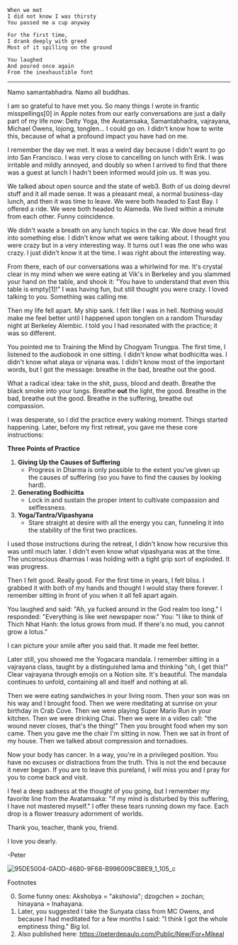 ```poetry
When we met 
I did not know I was thirsty
You passed me a cup anyway

For the first time, 
I drank deeply with greed
Most of it spilling on the ground

You laughed
And poured once again
From the inexhaustible font
```
___ 

Namo samantabhadra. Namo all buddhas. 

I am so grateful to have met you. So many things I wrote in frantic misspellings[0] in Apple notes from our early conversations are just a daily part of my life now: Deity Yoga, the Avatamsaka, Samantabhadra, vajrayana, Michael Owens, lojong, tonglen... I could go on. I didn't know how to write this, because of what a profound impact you have had on me.

I remember the day we met. It was a weird day because I didn't want to go into San Francisco. I was very close to cancelling on lunch with Erik. I was irritable and mildly annoyed, and doubly so when I arrived to find that there was a guest at lunch I hadn't been informed would join us. It was you. 

We talked about open source and the state of web3. Both of us doing devrel stuff and it all made sense. It was a pleasant meal, a normal business-day lunch, and then it was time to leave. We were both headed to East Bay. I offered a ride. We were both headed to Alameda. We lived within a minute from each other. Funny coincidence. 

We didn't waste a breath on any lunch topics in the car. We dove head first into something else. I didn't know what we were talking about. I thought you were crazy but in a very interesting way. It turns out I was the one who was crazy. I just didn't know it at the time. I was right about the interesting way.

From there, each of our conversations was a whirlwind for me. It's crystal clear in my mind when we were eating at Vik's in Berkeley and you slammed your hand on the table, and shook it: "You have to understand that even this table is empty[1]!" I was having fun, but still thought you were crazy. I loved talking to you. Something was calling me.

Then my life fell apart. My ship sank. I felt like I was in hell. Nothing would make me feel better until I happened upon tonglen on a random Thursday night at Berkeley Alembic. I told you I had resonated with the practice; it was so different. 

You pointed me to Training the Mind by Chogyam Trungpa. The first time, I listened to the audiobook in one sitting. I didn't know what bodhicitta was. I didn't know what alaya or vijnana was. I didn't know most of the important words, but I got the message: breathe in the bad, breathe out the good.

What a radical idea: take in the shit, puss, blood and death. Breathe the black smoke into your lungs. Breathe **out** the light, the good. Breathe in the bad, breathe out the good. Breathe in the suffering, breathe out compassion. 

I was desperate, so I did the practice every waking moment. Things started happening. Later, before my first retreat, you gave me these core instructions:

**Three Points of Practice**
1. **Giving Up the Causes of Suffering**
    - Progress in Dharma is only possible to the extent you’ve given up the causes of suffering (so you have to find the causes by looking hard).
2. **Generating Bodhicitta**
    - Lock in and sustain the proper intent to cultivate compassion and selflessness.
3. **Yoga/Tantra/Vipashyana**
    - Stare straight at desire with all the energy you can, funneling it into the stability of the first two practices.

I used those instructions during the retreat, I didn't know how recursive this was until much later. I didn't even know what vipashyana was at the time. The unconscious dharmas I was holding with a tight grip sort of exploded. It was progress. 

Then I felt good. Really good. For the first time in years, I felt bliss. I grabbed it with both of my hands and thought I would stay there forever. I remember sitting in front of you when it all fell apart again. 

You laughed and said: "Ah, ya fucked around in the God realm too long." 
I responded: "Everything is like wet newspaper now."
You: "I like to think of Thich Nhat Hanh: the lotus grows from mud. If there's no mud, you cannot grow a lotus."

I can picture your smile after you said that. It made me feel better.

Later still, you showed me the Yogacara mandala. I remember sitting in a vajrayana class, taught by a distinguished lama and thinking "oh, I get this!" Clear vajrayana through emojis on a Notion site. It's beautiful. The mandala continues to unfold, containing all and itself and nothing at all.

Then we were eating sandwiches in your living room. Then your son was on his way and I brought food. Then we were meditating at sunrise on your birthday in Crab Cove. Then we were playing Super Mario Run in your kitchen. Then we were drinking Chai. Then we were in a video call: "the wound never closes, that's the thing!" Then you brought food when my son came. Then you gave me the chair I'm sitting in now. Then we sat in front of my house. Then we talked about compression and tornadoes.

Now your body has cancer. In a way, you're in a privileged position. You have no excuses or distractions from the truth. This is not the end because it never began. If you are to leave this pureland, I will miss you and I pray for you to come back and visit.

I feel a deep sadness at the thought of you going, but I remember my favorite line from the Avatamsaka: "if my mind is disturbed by this suffering, I have not mastered myself." I offer these tears running down my face. Each drop is a flower treasury adornment of worlds.

Thank you, teacher, thank you, friend.

I love you dearly. 

-Peter

![95DE5004-0ADD-4680-9F68-B996009CBBE9_1_105_c](https://github.com/user-attachments/assets/c73e343a-e855-4d90-8b5b-ef12831b1095)



Footnotes

0. Some funny ones: Akshobya = "akshovia"; dzogchen = zochan; hinayana = Inahayana.
1. Later, you suggested I take the Sunyata class from MC Owens, and because I had meditated for a few months I said: "I think I got the whole emptiness thing." Big lol.
2.  Also published here: https://peterdepaulo.com/Public/New/For+Mikeal
